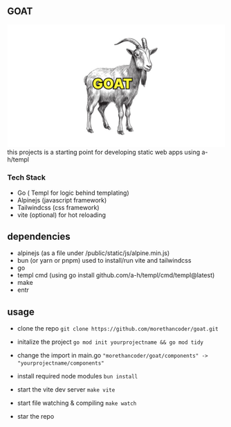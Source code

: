 ## GOAT  
![Banner](thumb.png)
this projects is a starting point for developing static web apps using a-h/templ

### Tech Stack
- Go ( Templ for logic behind templating) 
- Alpinejs (javascript framework)
- Tailwindcss (css framework)
- vite (optional) for hot reloading


## dependencies
- alpinejs (as a file under /public/static/js/alpine.min.js)
- bun (or yarn or pnpm) used to install/run vite and tailwindcss
- go 
- templ cmd (using go install github.com/a-h/templ/cmd/templ@latest)
- make 
- entr


## usage
- clone the repo
```git clone https://github.com/morethancoder/goat.git```

- initalize the project
```go mod init yourprojectname && go mod tidy```

- change the import in main.go 
``` "morethancoder/goat/components" -> "yourprojectname/components" ```

- install required node modules
```bun install```

- start the vite dev server 
```make vite```

- start file watching & compiling
```make watch```

- star the repo

